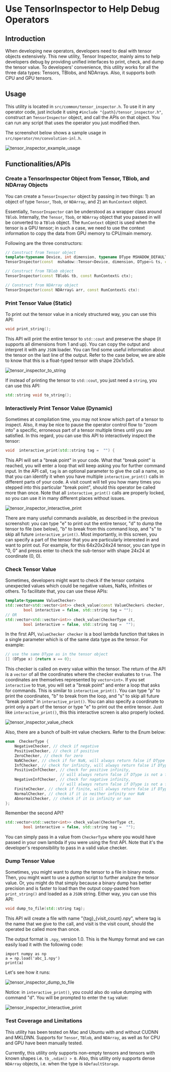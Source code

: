<!--- Licensed to the Apache Software Foundation (ASF) under one -->
<!--- or more contributor license agreements.  See the NOTICE file -->
<!--- distributed with this work for additional information -->
<!--- regarding copyright ownership.  The ASF licenses this file -->
<!--- to you under the Apache License, Version 2.0 (the -->
<!--- "License"); you may not use this file except in compliance -->
<!--- with the License.  You may obtain a copy of the License at -->
<!---   http://www.apache.org/licenses/LICENSE-2.0 -->
<!--- Unless required by applicable law or agreed to in writing, -->
<!--- software distributed under the License is distributed on an -->
<!--- "AS IS" BASIS, WITHOUT WARRANTIES OR CONDITIONS OF ANY -->
<!--- KIND, either express or implied.  See the License for the -->
<!--- specific language governing permissions and limitations -->
<!--- under the License. -->

# Use TensorInspector to Help Debug Operators

## Introduction

When developing new operators, developers need to deal with tensor objects extensively. This new utility, Tensor Inspector, mainly aims to help developers debug by providing unified interfaces to print, check, and dump the tensor value. To developers' convenience, this utility works for all the three data types: Tensors, TBlobs, and NDArrays. Also, it supports both CPU and GPU tensors.


## Usage 

This utility is located in `src/common/tensor_inspector.h`. To use it in any operator code, just include it using `#include "{path}/tensor_inspector.h"`, construct an `TensorInspector` object, and call the APIs on that object. You can run any script that uses the operator you just modified then.

The screenshot below shows a sample usage in `src/operator/nn/convolution-inl.h`.

![tensor_inspector_example_usage](https://raw.githubusercontent.com/dmlc/web-data/master/mxnet/doc/faq/tensor_inspector_tutorial/tensor_inspector_example_usage.png)


## Functionalities/APIs

### Create a TensorInspector Object from Tensor, TBlob, and NDArray Objects

You can create a `TensorInspector` object by passing in two things: 1) an object of type `Tensor`, `Tbob`, or `NDArray`, and 2) an `RunContext` object.

Essentially, `TensorInspector` can be understood as a wrapper class around `TBlob`. Internally, the `Tensor`, `Tbob`, or `NDArray` object that you passed in will be converted to a `TBlob` object. The `RunContext` object is used when the tensor is a GPU tensor; in such a case, we need to use the context information to copy the data from GPU memory to CPU/main memory.

Following are the three constructors:

```c++
// Construct from Tensor object
template<typename Device, int dimension, typename DType MSHADOW_DEFAULT_DTYPE>
TensorInspector(const  mshadow::Tensor<Device, dimension, DType>& ts, const RunContext& ctx);

// Construct from TBlob object
TensorInspector(const TBlob& tb, const RunContext& ctx);

// Construct from NDArray object
TensorInspector(const NDArray& arr, const RunContext& ctx):
```

### Print Tensor Value (Static) 

To print out the tensor value in a nicely structured way, you can use this API:

```c++
void print_string();
```

This API will print the entire tensor to `std::cout` and preserve the shape (it supports all dimensions from 1 and up). You can copy the output and interpret it with any `JSON` loader. You can find some useful information about the tensor on the last line of the output. Refer to the case below, we are able to know that this is a float-typed tensor with shape 20x1x5x5.

![tensor_inspector_to_string](https://raw.githubusercontent.com/dmlc/web-data/master/mxnet/doc/faq/tensor_inspector_tutorial/tensor_inspector_to_string.png)

If instead of printing the tensor to `std::cout`, you just need a `string`, you can use this API:
```c++
std::string void to_string();
```

### Interactively Print Tensor Value (Dynamic) 

Sometimes at compilation time, you may not know which part of a tensor to inspect. Also, it may be nice to pause the operator control flow to “zoom into” a specific, erroneous part of a tensor multiple times until you are satisfied. In this regard, you can use this API to interactively inspect the tensor:

```c++
void  interactive_print(std::string tag =  "") {
```

This API will set a "break point" in your code. What that "break point" is reached, you will enter a loop that will keep asking you for further command input. In the API call, `tag` is an optional parameter to give the call a name, so that you can identify it when you have multiple `interactive_print()` calls in different parts of your code. A visit count will tell you how many times you stepped into this particular "break point", should this operator be called more than once. Note that all `interactive_print()` calls are properly locked, so you can use it in many different places without issues.

![tensor_inspector_interactive_print](https://raw.githubusercontent.com/dmlc/web-data/master/mxnet/doc/faq/tensor_inspector_tutorial/tensor_inspector_interactive_print.png)

There are many useful commands available, as described in the previous screenshot: you can type "e" to print out the entire tensor, "d" to dump the tensor to file (see below), "b" to break from this command loop, and "s" to skip all future `interactive_print()`. Most importantly, in this screen, you can specify a part of the tensor that you are particularly interested in and want to print out. For example, for this 64x20x24x24 tensor, you can type in "0, 0" and presss enter to check the sub-tensor with shape 24x24 at coordinate (0, 0). 

### Check Tensor Value

Sometimes, developers might want to check if the tensor contains unexpected values which could be negative values, NaNs, infinities or others. To facilitate that, you can use these APIs:

```c++
template<typename ValueChecker>
std::vector<std::vector<int>> check_value(const ValueChecker& checker,
		bool interactive = false, std::string tag = "");
// OR
std::vector<std::vector<int>> check_value(CheckerType ct,
		bool interactive = false, std::string tag =  "");
```

In the first API, `ValueChecker checker` is a bool lambda function that takes in a single parameter which is of the same data type as the tensor.  For example:

```c++
// use the same DType as in the tensor object
[] (DType x) {return x == 0};
```

This checker is called on every value within the tensor. The return of the API is a `vector` of all the coordinates where the checker evaluates to `true`. The coordinates are themselves represented by `vector<int>`. If you set `interactive` to true, you will set a "break point" and enter a loop that asks for commands. This is similar to `interactive_print()`. You can type "p" to print the coordinates, "b" to break from the loop, and "s" to skip all future "break points" in `interactive_print()`. You can also specify a coordinate to print only a part of the tensor or type "e" to print out the entire tensor.  Just like `interactive_print()`, this this interactive screen is also properly locked.

![tensor_inspector_value_check](https://raw.githubusercontent.com/dmlc/web-data/master/mxnet/doc/faq/tensor_inspector_tutorial/tensor_inspector_value_check.png)

Also, there are a bunch of built-int value checkers. Refer to the Enum below:

```c++
enum  CheckerType {
	NegativeChecker, // check if negative
	PositiveChecker, // check if positive
	ZeroChecker, // check for zero
	NaNChecker, // check if for NaN, will always return false if DType is not a float type
	InfChecker, // check for infinity, will always return false if DType is not a float type
	PositiveInfChecker, // check for positive infinity,
						// will always return false if DType is not a float type
	NegativeInfChecker, // check for nagative infinity,
						// will always return false if DType is not a float type
	FiniteChecker, // check if finite, will always return false if DType is not a float type
	NormalChecker, // check if it is neither infinity nor NaN
	AbnormalChecker, // chekck if it is infinity or nan
};
```

Remember the second API?

```c++
std::vector<std::vector<int>> check_value(CheckerType ct,
		bool interactive = false, std::string tag =  "");
```

You can simply pass in a value from `CheckerType` where you would have passed in your own lambda if you were using the first API. Note that it's the developer's responsibility to pass in a valid value checker.

### Dump Tensor Value

Sometimes, you might want to dump the tensor to a file in binary mode. Then, you might want to use a python script to further analyze the tensor value. Or, you might do that simply because a binary dump has better precision and is faster to load than the output copy-pasted from `print_string()` and loaded as a `JSON` string. Either way, you can use this API:

```c++
void dump_to_file(std::string tag);
```

This API will create a file with name  "{tag}_{visit_count}.npy", where tag is the name that we give to the call, and visit is the visit count, should the operated be called more than once.

The output format is `.npy`, version 1.0. This is the Numpy format and we can easily load it with the following code:

```
import numpy as np
a = np.load('abc_1.npy')
print(a)
```

Let's see how it runs:

![tensor_inspector_dump_to_file](https://raw.githubusercontent.com/dmlc/web-data/master/mxnet/doc/faq/tensor_inspector_tutorial/tensor_inspector_dump_to_file.png)

Notice: in `interactive_print()`, you could also do value dumping with command "d". You will be prompted to enter the `tag` value:

![tensor_inspector_interactive_print](https://raw.githubusercontent.com/dmlc/web-data/master/mxnet/doc/faq/tensor_inspector_tutorial/tensor_inspector_interactive_print.png)

### Test Coverage and Limitations

This utility has been tested on Mac and Ubuntu with and without CUDNN and MKLDNN. Supports for `Tensor`, `TBlob`, and `NDArray`, as well as for CPU and GPU have been manually tested. 

Currently, this utility only supports non-empty tensors and tensors with known shapes i.e. `tb_.ndim() > 0`. Also, this utility only supports dense `NDArray` objects, i.e. when the type is `kDefaultStorage`. 

